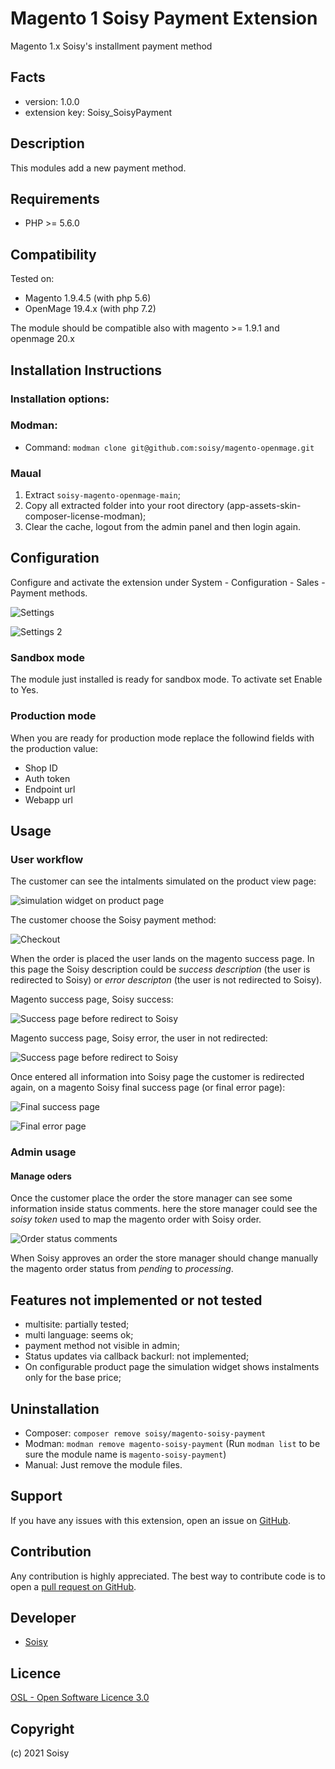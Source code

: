 Magento 1 Soisy Payment Extension
=================================
Magento 1.x Soisy's installment payment method

Facts
-----
- version: 1.0.0
- extension key: Soisy_SoisyPayment

Description
-----------
This modules add a new payment method.  

Requirements
------------
- PHP >= 5.6.0

Compatibility
-------------
Tested on:

- Magento  1.9.4.5 (with php 5.6)
- OpenMage 19.4.x (with php 7.2)

The module should be compatible also with magento >= 1.9.1 and openmage 20.x

 Installation Instructions
-------------------------
### Installation options:

### Modman: 
* Command: `modman clone git@github.com:soisy/magento-openmage.git`

### Maual

1. Extract `soisy-magento-openmage-main`;
2. Copy all extracted folder into your root directory (app-assets-skin-composer-license-modman);
3. Clear the cache, logout from the admin panel and then login again.

Configuration
-------------
Configure and activate the extension under System - Configuration - Sales - Payment methods.

![Settings](assets/settings1.png)

![Settings 2](assets/settings2.png)

### Sandbox mode

The module just installed is ready for sandbox mode.
To activate set Enable to Yes.

### Production mode

When you are ready for production mode replace the followind fields with the production value:
* Shop ID
* Auth token
* Endpoint url
* Webapp url

Usage
--------------

### User workflow

The customer can see the intalments simulated on the product view page:

![simulation widget on product page](assets/simulation.png)

The customer choose the Soisy payment method:

![Checkout](assets/checkout.png)

When the order is placed the user lands on the magento success page. In this page the Soisy description could be *success description* (the user is redirected to Soisy) or *error descripton* (the user is not redirected to Soisy).

Magento success page, Soisy success: 

![Success page before redirect to Soisy](assets/success_before_redirect.png)

Magento success page, Soisy error, the user in not redirected: 

![Success page before redirect to Soisy](assets/error_before_redirect.png)



Once entered all information into Soisy page the customer is redirected again, on a magento Soisy final success page (or final error page):

![Final success page](assets/success.png)

![Final error page](assets/error.png)

### Admin usage

#### Manage oders

Once the customer place the order the store manager can see some information inside status comments. here the store manager could see the *soisy token* used to map the magento order with Soisy order.  

![Order status comments](assets/order_status_comments.png)

When Soisy approves an order the store manager should change manually the magento order status from *pending* to *processing*.

## Features not implemented or not tested

* multisite: partially tested;
* multi language: seems ok;
* payment method not visible in admin;
* Status updates via callback backurl: not implemented;
* On configurable product page the simulation widget shows instalments only for the base price;  

Uninstallation
--------------

* Composer: `composer remove soisy/magento-soisy-payment`
* Modman: `modman remove magento-soisy-payment` (Run `modman list` to be sure the module name is `magento-soisy-payment`)
* Manual: Just remove the module files.

Support
-------
If you have any issues with this extension, open an issue on [GitHub](https://github.com/soisy/Soisy_Payment/issues).

Contribution
------------
Any contribution is highly appreciated. The best way to contribute code is to open a [pull request on GitHub](https://help.github.com/articles/using-pull-requests).

Developer
---------
* [Soisy](http://www.soisy.it)

Licence
-------
[OSL - Open Software Licence 3.0](http://opensource.org/licenses/osl-3.0.php)

Copyright
---------
(c) 2021 Soisy
